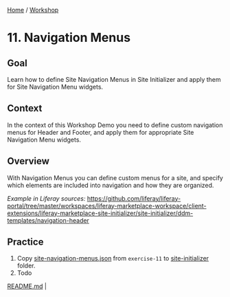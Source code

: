[Home](../../../README.md) / [Workshop](../README.md) 

# 11. Navigation Menus

## Goal 

Learn how to define Site Navigation Menus in Site Initializer and apply them for Site Navigation Menu widgets.

## Context

In the context of this Workshop Demo you need to define custom navigation menus for Header and Footer, and apply them for appropriate Site Navigation Menu widgets.

## Overview

With Navigation Menus you can define custom menus for a site, and specify which elements are included into navigation and how they are organized.

_Example in Liferay sources:_ https://github.com/liferay/liferay-portal/tree/master/workspaces/liferay-marketplace-workspace/client-extensions/liferay-marketplace-site-initializer/site-initializer/ddm-templates/navigation-header

## Practice

1. Copy [site-navigation-menus.json](../../../exercises/exercise-11/site-navigation-menus.json) from `exercise-11` to [site-initializer](../../../modules/devcon-site-initializer/src/main/resources/site-initializer) folder.
2. Todo

[README.md](../10-widget-templates/README.md) | 